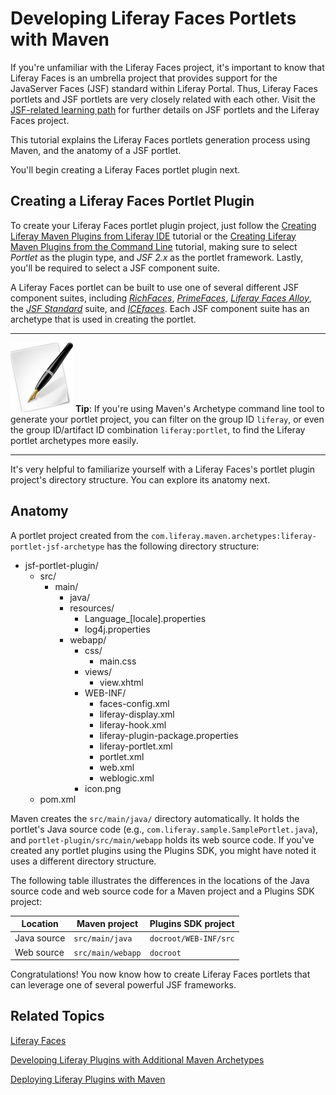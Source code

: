 # Developing Liferay Faces Portlets with Maven

If you're unfamiliar with the Liferay Faces project, it's important to know that
Liferay Faces is an umbrella project that provides support for the JavaServer
Faces (JSF) standard within Liferay Portal. Thus, Liferay Faces portlets and JSF
portlets are very closely related with each other. Visit the 
[JSF-related learning path](/develop/learning-paths/-/knowledge_base/writing-your-first-jsf-application)
for further details on JSF portlets and the Liferay Faces project. 

This tutorial explains the Liferay Faces portlets generation process using
Maven, and the anatomy of a JSF portlet. 

<!-- Make sure the JSF learning path link above is updated once it has been
created. -Cody -->

You'll begin creating a Liferay Faces portlet plugin next. 

## Creating a Liferay Faces Portlet Plugin

To create your Liferay Faces portlet plugin project, just follow the 
[Creating Liferay Maven Plugins from Liferay IDE](/develop/tutorials/-/knowledge_base/creating-liferay-maven-plugins-from-liferay-ide)
tutorial or the
[Creating Liferay Maven Plugins from the Command Line](/develop/tutorials/-/knowledge_base/creating-liferay-maven-plugins-from-the-command-lin)
tutorial, making sure to select *Portlet* as the plugin type, and *JSF 2.x* as
the portlet framework. Lastly, you'll be required to select a JSF component suite. 

A Liferay Faces portlet can be built to use one of several different JSF component suites,
including [*RichFaces*](http://richfaces.jboss.org/),
[*PrimeFaces*](http://primefaces.org/),
[*Liferay Faces Alloy*](https://www.liferay.com/community/liferay-projects/liferay-faces/alloy),
the [*JSF Standard*](http://en.wikipedia.org/wiki/JavaServer_Faces) suite, and
[*ICEfaces*](http://www.icesoft.org/java/projects/ICEfaces/overview.jsf).
Each JSF component suite has an archetype that is used in creating the portlet.

---

![tip](../../images/tip-pen-paper.png) **Tip**: If you're using Maven's
Archetype command line tool to generate your portlet project, you can filter on
the group ID `liferay`, or even the group ID/artifact ID combination
`liferay:portlet`, to find the Liferay portlet archetypes more easily. 

---

It's very helpful to familiarize yourself with a Liferay Faces's portlet plugin
project's directory structure. You can explore its anatomy next. 

## Anatomy

A portlet project created from the
`com.liferay.maven.archetypes:liferay-portlet-jsf-archetype` has the following
directory structure: 

- jsf-portlet-plugin/
    - src/
        - main/
            - java/
            - resources/
                - Language_[locale].properties
                - log4j.properties
            - webapp/
                - css/
                    - main.css
                - views/
                    - view.xhtml
                - WEB-INF/
                    - faces-config.xml
                    - liferay-display.xml
                    - liferay-hook.xml
                    - liferay-plugin-package.properties
                    - liferay-portlet.xml
                    - portlet.xml
                    - web.xml
                    - weblogic.xml
                - icon.png
    - pom.xml

Maven creates the `src/main/java/` directory automatically. It holds the
portlet's Java source code (e.g., `com.liferay.sample.SamplePortlet.java`), and
`portlet-plugin/src/main/webapp` holds its web source code. If you've created
any portlet plugins using the Plugins SDK, you might have noted it uses a
different directory structure. 

The following table illustrates the differences in the locations of the Java
source code and web source code for a Maven project and a Plugins SDK project: 

Location    | Maven project     | Plugins SDK project   |
----------- | ----------------- | --------------------- |
Java source | `src/main/java`   | `docroot/WEB-INF/src` |
Web source  | `src/main/webapp` | `docroot`             |

Congratulations! You now know how to create Liferay Faces
portlets that can leverage one of several powerful JSF frameworks. 

## Related Topics

[Liferay Faces](/develop/tutorials/-/knowledge_base/developing-jsp-portlets-using-liferay-mvc)

[Developing Liferay Plugins with Additional Maven Archetypes](/develop/tutorials/-/knowledge_base/developing-liferay-plugins-with-additional-maven-ar)

[Deploying Liferay Plugins with Maven](/develop/tutorials/-/knowledge_base/deploying-liferay-plugins-with-maven)

